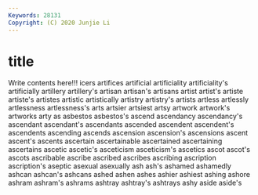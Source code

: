 ```yaml
---
Keywords: 28131
Copyright: (C) 2020 Junjie Li
---
```


# title

Write contents here!!!
icers 
artifices 
artificial 
artificiality 
artificiality's 
artificially 
artillery 
artillery's 
artisan 
artisan's
artisans 
artist 
artist's 
artiste 
artiste's 
artistes 
artistic 
artistically 
artistry 
artistry's
artists 
artless 
artlessly 
artlessness 
artlessness's 
arts 
artsier 
artsiest 
artsy 
artwork
artwork's 
artworks 
arty 
as 
asbestos 
asbestos's 
ascend 
ascendancy 
ascendancy's 
ascendant
ascendant's 
ascendants 
ascended 
ascendent 
ascendent's 
ascendents 
ascending 
ascends 
ascension 
ascension's
ascensions 
ascent 
ascent's 
ascents 
ascertain 
ascertainable 
ascertained 
ascertaining 
ascertains 
ascetic
ascetic's 
asceticism 
asceticism's 
ascetics 
ascot 
ascot's 
ascots 
ascribable 
ascribe 
ascribed
ascribes 
ascribing 
ascription 
ascription's 
aseptic 
asexual 
asexually 
ash 
ash's 
ashamed
ashamedly 
ashcan 
ashcan's 
ashcans 
ashed 
ashen 
ashes 
ashier 
ashiest 
ashing
ashore 
ashram 
ashram's 
ashrams 
ashtray 
ashtray's 
ashtrays 
ashy 
aside 
aside's
